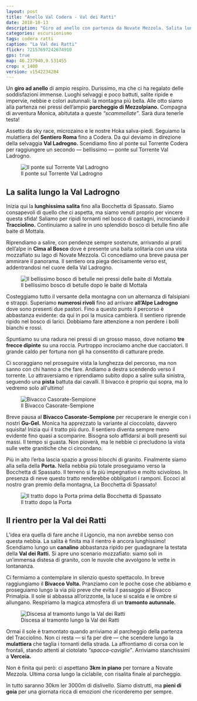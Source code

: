 ```yaml
---
layout: post
title: "Anello Val Codera - Val dei Ratti"
date: 2018-10-13
description: "Giro ad anello con partenza da Novate Mezzola. Salita lungo la Val Ladrogno e il Bivacco Casorate Sempione, La Porta, Bocchetta di Spassato. Rientro per la Val dei Ratti."
categories: escursionismo
tags: codera ratti
caption: "La Val dei Ratti"
flickr: 72157697242674910
gps: true
map: 46.237940,9.531455
crop: x_1400
version: v1542234284
---
```


Un **giro ad anello** di ampio respiro. Durissimo, ma che ci ha regalato delle soddisfazioni immense. Luoghi selvaggi e poco battuti, salite ripide e impervie, nebbie e colori autunnali: la montagna più bella. Alle otto siamo alla partenza nei pressi dell’ampio **parcheggio di Mezzolpiano.** Compagna di avventura Monica, abitutata a queste *“scammellate”*. Sarà dura tenerle testa!

Assetto da sky race, microzaino e le nostre Hoka salva-piedi. Seguiamo la mulattiera del **Sentiero Roma** fino a Codera. Da qui deviamo in direzione della selvaggia **Val Ladrogno.** Scendiamo fino al ponte sul Torrente Codera per raggiungere un secondo — bellissimo — ponte sul Torrente Val Ladrogno. 

<figure>
    <img src="https://farm5.staticflickr.com/4895/43867407800_8b74001a6f_c.jpg" alt="Il ponte sul Torrente Val Ladrogno" /> 
    <figcaption>Il ponte sul Torrente Val Ladrogno</figcaption>
</figure>

## La salita lungo la Val Ladrogno

Inizia qui la **lunghissima salita** fino alla Bocchetta di Spassato. Siamo consapevoli di quello che ci aspetta, ma siamo venuti proprio per vincere questa sfida! Saliamo per ripidi tornanti nel bosco di castagni, incrociando il **Tracciolino.** Continuiamo a salire in uno splendido bosco di betulle fino alle baite di Mottala. 

Riprendiamo a salire, con pendenze sempre sostenute, arrivando ai prati dell’alpe in **Cima al Bosco** dove è presente una baita solitaria con una vista mozzafiato su lago di Novate Mezzola. Ci concediamo una breve pausa per ammirare il panorama. Il sentiero ora piega decisamente verso est, addentrandosi nel cuore della Val Ladrogno. 

<figure>
    <img src="https://farm5.staticflickr.com/4905/31812930518_6e1ef5d2f1_c.jpg" alt="Il bellissimo bosco di betulle nei pressi delle baite di Mottala" /> 
    <figcaption>Il bellissimo bosco di betulle dopo le baite di Mottala</figcaption>
</figure>

Costeggiamo tutto il versante della montagna con un alternanza di falsipiani e strappi. Superiamo **numerosi rivoli** fino ad arrivare **all’Alpe Ladrogno** dove sono presenti due pastori. Fino a questo punto il percorso è abbastanza evidente: da qui in poi la musica cambierà. Il sentiero riprende ripido nel bosco di larici. Dobbiamo fare attenzione a non perdere i bolli bianchi e rossi. 

Spuntiamo su una radura nei pressi di un grosso masso, dove notiamo **tre frecce dipinte** su una roccia. Purtroppo incrociamo anche due cacciatori. Il grande caldo per fortuna non gli ha consentito di catturare prede. 

Ci scoraggiano nel proseguire vista la lunghezza del percorso, ma non sanno con chi hanno a che fare. Andiamo a destra scendendo verso il torrente. Lo attraversiamo e riprendiamo subito dopo a salire sulla sinistra, seguendo una **pista** battuta dai cavalli. Il bivacco è proprio qui sopra, ma lo vedremo solo all'ultimo! 

<figure>
    <img src="https://farm5.staticflickr.com/4884/44770997745_9eed0b10d2_c.jpg" alt="Bivacco Casorate-Sempione" /> 
    <figcaption>Il Bivacco Casorate-Sempione</figcaption>
</figure>

Breve pausa al **Bivacco Casorate-Sempione** per recuperare le energie con i nostri **Gu-Gel.** Monica ha apprezzato la variante al cioccolato, davvero squisita! Inizia qui il tratto più duro. Il sentiero diventa sempre meno evidente fino quasi a scomparire. Bisogna solo affidarsi ai bolli presenti sui massi. Il tempo si guasta. Non pioverà, ma le nebbie ci precludono la vista sulle vette granitiche che ci circondano. 

Più in alto l’erba lascia spazio a grossi blocchi di granito. Finalmente siamo alla sella della **Porta.** Nella nebbia più totale proseguiamo verso la Bocchetta di Spassato. Il terreno si fa più impegnativo e molto scivoloso. In presenza di neve questo tratto renderebbe obbligatori i ramponi. Eccoci al nostro gran premio della montagna, La Bocchetta di Spassato! 

<figure>
    <img src="https://farm2.staticflickr.com/1921/44771004785_ec543a40d3_c.jpg" alt="Il tratto dopo la Porta prima della Bocchetta di Spassato" /> 
    <figcaption>Il tratto dopo la Porta</figcaption>
</figure>

## Il rientro per la Val dei Ratti

L’idea era quella di fare anche il Ligoncio, ma non avrebbe senso con questa nebbia. La salita è finita ma il rientro è ancora lunghissimo! Scendiamo lungo un **canalino** abbastanza ripido per guadagnare la testata della **Val dei Ratti.** Si apre uno scenario mozzafiato: siamo soli in un’immensa distesa di granito, con le nuvole che avvolgono le vette in lontananza. 

Ci fermiamo a contemplare in silenzio questo spettacolo. In breve raggiungiamo il **Bivacco Volta.** Pranziamo con le poche cose che abbiamo e proseguiamo lungo la via più preve che evita il passaggio al Bivacco Primalpia. Il sole si abbassa all’orizzonte, la luce si scalda e le ombre si allungano. Respiriamo la magica atmosfera di un **tramonto autunnale.**

<figure>
    <img src="https://farm5.staticflickr.com/4831/45634802022_a622c1d01a_c.jpg" alt="Discesa al tramonto lungo la Val dei Ratti" /> 
    <figcaption>Discesa al tramonto lungo la Val dei Ratti</figcaption>
</figure>

Ormai il sole è tramontato quando arriviamo al parcheggio della partenza del Tracciolino. Non ci resta — si fa per dire — che scendere lungo la **mulattiera** che taglia i tornanti della strada. La affrontiamo di corsa con le frontali, stando attenti al ciotolato *“spacca-caviglie”*. Arriviamo stanchissimi a **Verceia.**

Non è finita qui però: ci aspettano **3km in piano** per tornare a Novate Mezzola. Ultima corsa lungo la ciclabile, con risalita finale al parcheggio.

In tutto saranno 30km ler 3000m di dislivello. Siamo distrutti, ma **pieni di goia** per una giornata ricca di emozioni che ricorderemo per sempre.
